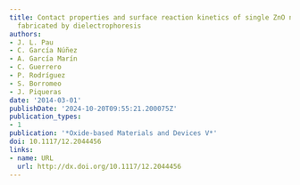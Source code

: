 ```yaml
---
title: Contact properties and surface reaction kinetics of single ZnO nanowire devices
  fabricated by dielectrophoresis
authors:
- J. L. Pau
- C. García Núñez
- A. García Marín
- C. Guerrero
- P. Rodríguez
- S. Borromeo
- J. Piqueras
date: '2014-03-01'
publishDate: '2024-10-20T09:55:21.200075Z'
publication_types:
- 1
publication: '*Oxide-based Materials and Devices V*'
doi: 10.1117/12.2044456
links:
- name: URL
  url: http://dx.doi.org/10.1117/12.2044456
---
```

